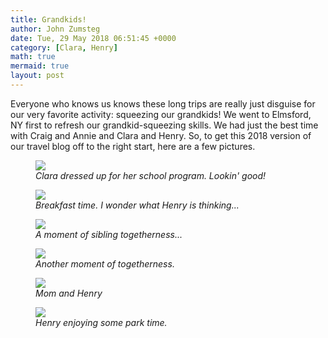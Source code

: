 ```yaml
---
title: Grandkids!
author: John Zumsteg
date: Tue, 29 May 2018 06:51:45 +0000
category: [Clara, Henry]
math: true
mermaid: true
layout: post
---
```

Everyone who knows us knows these long trips are really just disguise for our very favorite activity: squeezing our grandkids! We went to Elmsford, NY first to refresh our grandkid-squeezing skills. We had just the best time with Craig and Annie and Clara and Henry. So, to get this 2018 version of our travel blog off to the right start, here are a few pictures.

<figure>
	<img src="{{site.url}}/assets/images/2018/05/DSC06159.jpg"/>
	<figcaption><em>Clara dressed up for her school program. Lookin' good!</em></figcaption>
</figure>



<figure>
	<img src="{{site.url}}/assets/images/2018/05/DSC06229.jpg"/>
	<figcaption><em>Breakfast time. I wonder what Henry is thinking...</em></figcaption>
</figure>



<figure>
	<img src="{{site.url}}/assets/images/2018/05/DSC06222-2.jpg"/>
	<figcaption><em>A moment of sibling togetherness...</em></figcaption>
</figure>



<figure>
	<img src="{{site.url}}/assets/images/2018/05/DSC06244-2.jpg"/>
	<figcaption><em>Another moment of togetherness.</em></figcaption>
</figure>



<figure>
	<img src="{{site.url}}/assets/images/2018/05/DSC06207.jpg"/>
	<figcaption><em>Mom and Henry</em></figcaption>
</figure>



<figure>
	<img src="{{site.url}}/assets/images/2018/05/DSC06169.jpg"/>
	<figcaption><em>Henry enjoying some park time.</em></figcaption>
</figure>


